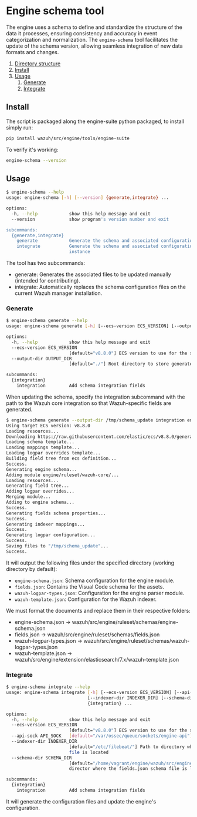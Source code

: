 # Engine schema tool
The engine uses a schema to define and standardize the structure of the data it processes, ensuring consistency and accuracy in event categorization and normalization. The `engine-schema` tool facilitates the update of the schema version, allowing seamless integration of new data formats and changes.

1. [Directory structure](#directory-structure)
2. [Install](#install)
3. [Usage](#usage)
    1. [Generate](#generate)
    2. [Integrate](#integrate)

## Install
The script is packaged along the engine-suite python packaged, to install simply run:
```bash
pip install wazuh/src/engine/tools/engine-suite
```
To verify it's working:
```bash
engine-schema --version
```

## Usage
```bash
$ engine-schema --help
usage: engine-schema [-h] [--version] {generate,integrate} ...

options:
  -h, --help            show this help message and exit
  --version             show program's version number and exit

subcommands:
  {generate,integrate}
    generate            Generate the schema and associated configuration
    integrate           Generate the schema and associated configuration and apply them to an Engine
                        instance
```

The tool has two subcommands:
- generate: Generates the associated files to be updated manually (intended for contributing).
- integrate: Automatically replaces the schema configuration files on the current Wazuh manager installation.

### Generate

```bash
$ engine-schema generate --help
usage: engine-schema generate [-h] [--ecs-version ECS_VERSION] [--output-dir OUTPUT_DIR] {integration} ...

options:
  -h, --help            show this help message and exit
  --ecs-version ECS_VERSION
                        [default="v8.8.0"] ECS version to use for the schema generation
  --output-dir OUTPUT_DIR
                        [default="./"] Root directory to store generated files

subcommands:
  {integration}
    integration         Add schema integration fields
```

When updating the schema, specify the integration subcommand with the path to the Wazuh core integration so that Wazuh-specific fields are generated.

```bash
$ engine-schema generate --output-dir /tmp/schema_update integration engine/ruleset/wazuh-core/
Using target ECS version: v8.8.0
Loading resources...
Downloading https://raw.githubusercontent.com/elastic/ecs/v8.8.0/generated/ecs/ecs_flat.yml...
Loading schema template...
Loading mappings template...
Loading logpar overrides template...
Building field tree from ecs definition...
Success.
Generating engine schema...
Adding module engine/ruleset/wazuh-core/...
Loading resources...
Generating field tree...
Adding logpar overrides...
Merging module...
Adding to engine schema...
Success.
Generating fields schema properties...
Success.
Generating indexer mappings...
Success.
Generating logpar configuration...
Success.
Saving files to "/tmp/schema_update"...
Success.
```
It will output the following files under the specified directory (working directory by default):
- `engine-schema.json`: Schema configuration for the engine module.
- `fields.json`: Contains the Visual Code schema for the assets.
- `wazuh-logpar-types.json`: Configuration for the engine parser module.
- `wazuh-template.json`: Configuration for the Wazuh indexer.

We must format the documents and replace them in their respective folders:
- engine-schema.json -> wazuh/src/engine/ruleset/schemas/engine-schema.json
- fields.json -> wazuh/src/engine/ruleset/schemas/fields.json
- wazuh-logpar-types.json -> wazuh/src/engine/ruleset/schemas/wazuh-logpar-types.json
- wazuh-template.json -> wazuh/src/engine/extension/elasticsearch/7.x/wazuh-template.json

### Integrate

```bash
$ engine-schema integrate --help
usage: engine-schema integrate [-h] [--ecs-version ECS_VERSION] [--api-sock API_SOCK]
                               [--indexer-dir INDEXER_DIR] [--schema-dir SCHEMA_DIR]
                               {integration} ...

options:
  -h, --help            show this help message and exit
  --ecs-version ECS_VERSION
                        [default="v8.8.0"] ECS version to use for the schema generation
  --api-sock API_SOCK   [default="/var/ossec/queue/sockets/engine-api"] Engine instance API socket path
  --indexer-dir INDEXER_DIR
                        [default="/etc/filebeat/"] Path to directory where the wazuh-template.json indexer
                        file is located
  --schema-dir SCHEMA_DIR
                        [default="/home/vagrant/engine/wazuh/src/engine/ruleset/schemas/"] Path to the
                        director where the fields.json schema file is located

subcommands:
  {integration}
    integration         Add schema integration fields
```

It will generate the configuration files and update the engine's configuration.
